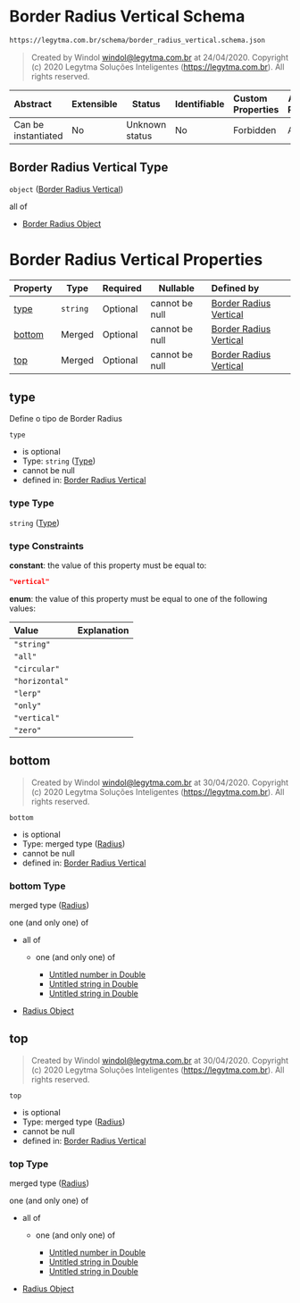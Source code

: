 # Border Radius Vertical Schema

```txt
https://legytma.com.br/schema/border_radius_vertical.schema.json
```




> Created by Windol [windol@legytma.com.br](mailto:windol@legytma.com.br) at 24/04/2020.
> Copyright (c) 2020 Legytma Soluções Inteligentes (<https://legytma.com.br>). All rights reserved.
>

| Abstract            | Extensible | Status         | Identifiable | Custom Properties | Additional Properties | Access Restrictions | Defined In                                                                                                |
| :------------------ | ---------- | -------------- | ------------ | :---------------- | --------------------- | ------------------- | --------------------------------------------------------------------------------------------------------- |
| Can be instantiated | No         | Unknown status | No           | Forbidden         | Allowed               | none                | [border_radius_vertical.schema.json](../schema/border_radius_vertical.schema.json "open original schema") |

## Border Radius Vertical Type

`object` ([Border Radius Vertical](border_radius_vertical.md))

all of

-   [Border Radius Object](border_radius-oneof-border-radius-object.md "check type definition")

# Border Radius Vertical Properties

| Property          | Type     | Required | Nullable       | Defined by                                                                                                                                                    |
| :---------------- | -------- | -------- | -------------- | :------------------------------------------------------------------------------------------------------------------------------------------------------------ |
| [type](#type)     | `string` | Optional | cannot be null | [Border Radius Vertical](border_radius_geometry-definitions-type.md "https&#x3A;//legytma.com.br/schema/border_radius_vertical.schema.json#/properties/type") |
| [bottom](#bottom) | Merged   | Optional | cannot be null | [Border Radius Vertical](border_radius_all-properties-radius.md "https&#x3A;//legytma.com.br/schema/radius.schema.json#/properties/bottom")                   |
| [top](#top)       | Merged   | Optional | cannot be null | [Border Radius Vertical](border_radius_all-properties-radius.md "https&#x3A;//legytma.com.br/schema/radius.schema.json#/properties/top")                      |

## type

Define o tipo de Border Radius


`type`

-   is optional
-   Type: `string` ([Type](border_radius_geometry-definitions-type.md))
-   cannot be null
-   defined in: [Border Radius Vertical](border_radius_geometry-definitions-type.md "https&#x3A;//legytma.com.br/schema/border_radius_vertical.schema.json#/properties/type")

### type Type

`string` ([Type](border_radius_geometry-definitions-type.md))

### type Constraints

**constant**: the value of this property must be equal to:

```json
"vertical"
```

**enum**: the value of this property must be equal to one of the following values:

| Value          | Explanation |
| :------------- | ----------- |
| `"string"`     |             |
| `"all"`        |             |
| `"circular"`   |             |
| `"horizontal"` |             |
| `"lerp"`       |             |
| `"only"`       |             |
| `"vertical"`   |             |
| `"zero"`       |             |

## bottom




> Created by Windol [windol@legytma.com.br](mailto:windol@legytma.com.br) at 30/04/2020.
> Copyright (c) 2020 Legytma Soluções Inteligentes (<https://legytma.com.br>). All rights reserved.
>

`bottom`

-   is optional
-   Type: merged type ([Radius](border_radius_all-properties-radius.md))
-   cannot be null
-   defined in: [Border Radius Vertical](border_radius_all-properties-radius.md "https&#x3A;//legytma.com.br/schema/radius.schema.json#/properties/bottom")

### bottom Type

merged type ([Radius](border_radius_all-properties-radius.md))

one (and only one) of

-   all of

    -   one (and only one) of

        -   [Untitled number in Double](double-oneof-0.md "check type definition")
        -   [Untitled string in Double](double-oneof-1.md "check type definition")
        -   [Untitled string in Double](double-oneof-2.md "check type definition")
-   [Radius Object](radius-oneof-radius-object.md "check type definition")

## top




> Created by Windol [windol@legytma.com.br](mailto:windol@legytma.com.br) at 30/04/2020.
> Copyright (c) 2020 Legytma Soluções Inteligentes (<https://legytma.com.br>). All rights reserved.
>

`top`

-   is optional
-   Type: merged type ([Radius](border_radius_all-properties-radius.md))
-   cannot be null
-   defined in: [Border Radius Vertical](border_radius_all-properties-radius.md "https&#x3A;//legytma.com.br/schema/radius.schema.json#/properties/top")

### top Type

merged type ([Radius](border_radius_all-properties-radius.md))

one (and only one) of

-   all of

    -   one (and only one) of

        -   [Untitled number in Double](double-oneof-0.md "check type definition")
        -   [Untitled string in Double](double-oneof-1.md "check type definition")
        -   [Untitled string in Double](double-oneof-2.md "check type definition")
-   [Radius Object](radius-oneof-radius-object.md "check type definition")
